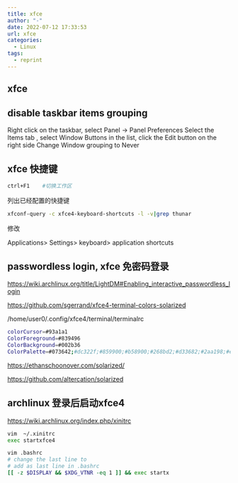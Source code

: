 ```yaml
---
title: xfce
author: "-"
date: 2022-07-12 17:33:53
url: xfce
categories:
  - Linux
tags:
  - reprint
---
```

## xfce

## disable taskbar items grouping

Right click on the taskbar, select Panel -> Panel Preferences
Select the Items tab , select Window Buttons in the list, click the Edit button on the right side
Change Window grouping to Never

## xfce 快捷键

```bash
ctrl+F1    #切换工作区
```

列出已经配置的快捷键

```bash
xfconf-query -c xfce4-keyboard-shortcuts -l -v|grep thunar
```

修改

Applications> Settings> keyboard> application shortcuts

## passwordless login, xfce 免密码登录

<https://wiki.archlinux.org/title/LightDM#Enabling_interactive_passwordless_login>

<https://github.com/sgerrand/xfce4-terminal-colors-solarized>
  
/home/user0/.config/xfce4/terminal/terminalrc

```bash
colorCursor=#93a1a1
ColorForeground=#839496
ColorBackground=#002b36
ColorPalette=#073642;#dc322f;#859900;#b58900;#268bd2;#d33682;#2aa198;#eee8d5;#002b36;#cb4b16;#586e75;#657b83;#839496;#6c71c4;#93a1a1;#fdf6e3
```

<https://ethanschoonover.com/solarized/>
  
<https://github.com/altercation/solarized>

## archlinux 登录后启动xfce4

<https://wiki.archlinux.org/index.php/xinitrc>

```bash
vim  ~/.xinitrc
exec startxfce4

vim .bashrc
# change the last line to
# add as last line in .bashrc
[[ -z $DISPLAY && $XDG_VTNR -eq 1 ]] && exec startx
```
